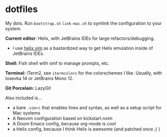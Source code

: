 # dotfiles
My dots.
Run `bootstrap.sh` `link-mac.sh` to symlink the configuration to your system.

**Current editor**: Helix, with JetBrains IDEs for large refactors/debugging. 
- I use [helix.vim](https://github.com/chtenb/helix.vim) as a bastardized way to get Helix emulation inside of JetBrains IDEs.
 
**Shell:** Fish shell with omf to manage prompts, etc.

**Terminal:** iTerm2, see `itermcolors` for the colorschemes I like. Usually, with Iosevka 14 or JetBrains Mono 12.

**Git Porcelain:** LazyGit

Also included is...
- a bare `.vimrc` that enables lines and syntax, as well as a setup script for Mac systems
- A Neovim configuration based on kickstart.nvim
- A Doom Emacs config, because org-mode is cool
- a Helix config, because I think Helix is awesome (and patched once ;) )
